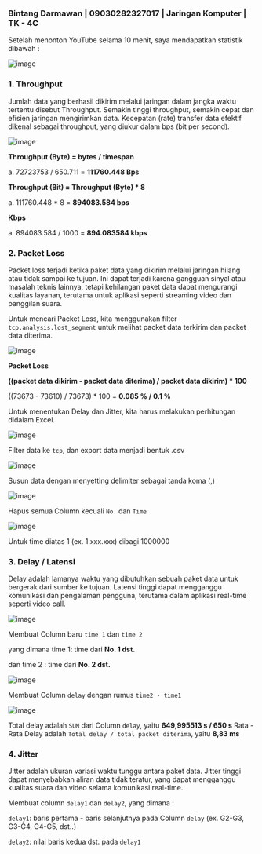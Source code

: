 ### Bintang Darmawan | 09030282327017 | Jaringan Komputer | TK - 4C

Setelah menonton YouTube selama 10 menit, saya mendapatkan statistik dibawah :

![image](https://github.com/user-attachments/assets/752bc36d-e686-4030-9b2e-5bcf5943e795)

### 1. Throughput
Jumlah data yang berhasil dikirim melalui jaringan dalam jangka waktu tertentu disebut 
Throughput. Semakin tinggi throughput, semakin cepat dan efisien jaringan mengirimkan 
data. Kecepatan (rate) transfer data efektif dikenal sebagai throughput, yang diukur dalam bps (bit per second).

![image](https://github.com/user-attachments/assets/55a20bd0-c90c-4fc7-a7f7-38b718410b09)

**Throughput (Byte) = bytes / timespan**

a. 72723753 / 650.711 = **111760.448 Bps**

**Throughput (Bit) = Throughput (Byte) * 8**

a. 111760.448 * 8 = **894083.584 bps**

**Kbps**

a. 894083.584 / 1000 = **894.083584 kbps** 

### 2. Packet Loss
Packet loss terjadi ketika paket data yang dikirim melalui jaringan hilang atau tidak 
sampai ke tujuan. Ini dapat terjadi karena gangguan sinyal atau masalah teknis lainnya, tetapi 
kehilangan paket data dapat mengurangi kualitas layanan, terutama untuk aplikasi seperti 
streaming video dan panggilan suara. 

Untuk mencari Packet Loss, kita menggunakan filter `tcp.analysis.lost_segment` untuk melihat packet data terkirim dan packet data diterima.

![image](https://github.com/user-attachments/assets/b53011a7-8284-41b7-9102-636e08744447)

**Packet Loss**

**((packet data dikirim -  packet data diterima) / packet data dikirim) * 100** 

((73673 - 73610) / 73673) * 100 = **0.085 % / 0.1 %**


Untuk menentukan Delay dan Jitter, kita harus melakukan perhitungan didalam Excel.

![image](https://github.com/user-attachments/assets/0e77a17a-d076-4745-9951-b00b962bf430)

Filter data ke `tcp`, dan export data menjadi bentuk .csv

![image](https://github.com/user-attachments/assets/0293d1f6-334e-4099-8a15-c777ef1b3b29)

Susun data dengan menyetting delimiter sebagai tanda koma (,)

![image](https://github.com/user-attachments/assets/557cf588-a94d-48a6-bb6c-b3e6df4aa701)

Hapus semua Column kecuali `No.` dan `Time`

![image](https://github.com/user-attachments/assets/89aec062-c688-4cf5-bc4a-92cee6f613d6)

Untuk time diatas 1 (ex. 1.xxx.xxx) dibagi 1000000


### 3. Delay / Latensi

Delay adalah lamanya waktu yang dibutuhkan sebuah paket data untuk bergerak dari 
sumber ke tujuan. Latensi tinggi dapat mengganggu komunikasi dan pengalaman pengguna, 
terutama dalam aplikasi real-time seperti video call. 


![image](https://github.com/user-attachments/assets/4559e11b-1fd7-4a1b-aca9-3c45303914b6)

Membuat Column baru `time 1` dan `time 2` 

yang dimana time 1: time dari **No. 1 dst.**

dan time 2 : time dari **No. 2 dst.**

![image](https://github.com/user-attachments/assets/58f60d2b-2535-48fd-820d-4cfe98985598)

Membuat Column `delay` dengan rumus `time2 - time1`

![image](https://github.com/user-attachments/assets/1e9e1844-0219-4a7b-ba68-9d9a2f05cadd)

Total delay adalah `SUM` dari Column `delay`, yaitu **649,995513 s / 650 s**
Rata - Rata Delay adalah `Total delay / total packet diterima`, yaitu **8,83 ms**

### 4. Jitter

Jitter adalah ukuran variasi waktu tunggu antara paket data. Jitter tinggi dapat 
menyebabkan aliran data tidak teratur, yang dapat mengganggu kualitas suara dan video 
selama komunikasi real-time. 

Membuat column `delay1` dan `delay2`, yang dimana :

`delay1`: baris pertama - baris selanjutnya pada Column `delay` (ex. G2-G3, G3-G4, G4-G5, dst..)

`delay2`: nilai baris kedua dst. pada `delay1`
